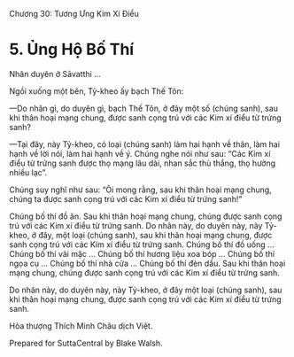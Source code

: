  

Chương 30: Tương Ưng Kim Xí Ðiểu

# 5\. Ủng Hộ Bố Thí

Nhân duyên ở Sāvatthi …

Ngồi xuống một bên, Tỷ-kheo ấy bạch Thế Tôn:

—Do nhân gì, do duyên gì, bạch Thế Tôn, ở đây một số (chúng sanh), sau khi thân hoại mạng chung, được sanh cọng trú với các Kim xí điểu từ trứng sanh?

—Tại đây, này Tỷ-kheo, có loại (chúng sanh) làm hai hạnh về thân, làm hai hạnh về lời nói, làm hai hạnh về ý. Chúng nghe nói như sau: “Các Kim xí điểu từ trứng sanh được thọ mạng lâu dài, nhan sắc thù thắng, thọ hưởng nhiều lạc”.

Chúng suy nghĩ như sau: “Ôi mong rằng, sau khi thân hoại mạng chung, chúng ta được sanh cọng trú với các Kim xí điểu từ trứng sanh!”

Chúng bố thí đồ ăn. Sau khi thân hoại mạng chung, chúng được sanh cọng trú với các Kim xí điểu từ trứng sanh. Do nhân này, do duyên này, này Tỷ-kheo, ở đây, một loại (chúng sanh), sau khi thân hoại mạng chung, được sanh cọng trú với các Kim xí điểu từ trứng sanh. Chúng bố thí đồ uống … Chúng bố thí vải mặc … Chúng bố thí hương liệu xoa bóp … Chúng bố thí ngọa cụ … Chúng bố thí nhà cửa … Chúng bố thí đèn dầu. Sau khi thân hoại mạng chung, chúng được sanh cọng trú với các Kim xí điểu từ trứng sanh.

Do nhân này, do duyên này, này Tỷ-kheo, ở đây một loại (chúng sanh), sau khi thân hoại mạng chung, được sanh cọng trú với các Kim xí điểu từ trứng sanh.

Hòa thượng Thích Minh Châu dịch Việt.

Prepared for SuttaCentral by Blake Walsh.